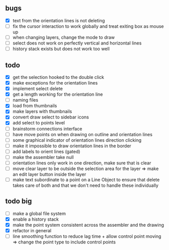 ## bugs
- [x] text from the orientation lines is not deleting
- [ ] fix the cursor interaction to work globally and treat exiting box as mouse up
- [ ] when changing layers, change the mode to draw
- [ ] select does not work on perfectly vertical and horizontal lines
- [ ] history stack exists but does not work too well
## todo
- [x] get the selection hooked to the double click
- [x] make exceptions for the orientation lines
- [x] implement select delete
- [x] get a length working for the orientation line
- [ ] naming files
- [x] load from thumbnails
- [x] make layers with thumbnails
- [x] convert draw select to sidebar icons
- [x] add select to points level
- [ ] brainstorm connections interface
- [ ] have move points on when drawing on outline and orientation lines
- [ ] some graphical indicator of orientation lines direction clicking
- [ ] make it impossible to draw orientation lines in the border 
- [ ] add labels to orient lines (gated)
- [ ] make the assembler take null
- [ ] orientation lines only work in one direction, make sure that is clear 
- [ ] move clear layer to be outside the selection area for the layer => make an edit layer button inside the layer 
- [ ] make text subordinate to a point on a Line Object to ensure that delete takes care of both and that we don't need to handle these individually
## todo big
- [ ] make a global file system
- [x] enable a history stack
- [x] make the point system consistent across the assembler and the drawing 
- [x] refactor in general
- [ ] line smoothing function to reduce lag time + allow control point moving => change the point type to include control points